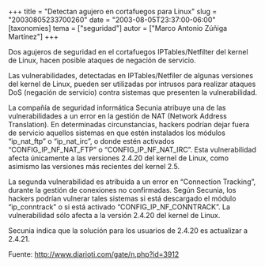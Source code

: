 +++
title = "Detectan agujero en cortafuegos para Linux"
slug = "20030805233700260"
date = "2003-08-05T23:37:00-06:00"
[taxonomies]
tema = ["seguridad"]
autor = ["Marco Antonio Zúñiga Martínez"]
+++

Dos agujeros de seguridad en el cortafuegos IPTables/Netfilter del
kernel de Linux, hacen posible ataques de negación de servicio.

Las vulnerabilidades, detectadas en IPTables/Netfiler de algunas
versiones del kernel de Linux, pueden ser utilizadas por intrusos para
realizar ataques DoS (negación de servicio) contra sistemas que
presenten la vulnerabilidad.

<!-- more -->
La compañía de seguridad informática Secunia atribuye una de las
vulnerabilidades a un error en la gestión de NAT (Network Address
Translation). En determinadas circunstancias, hackers podrían dejar
fuera de servicio aquellos sistemas en que estén instalados los módulos
“ip_nat_ftp” o “ip_nat_irc”, o donde estén activados
“CONFIG_IP_NF_NAT_FTP” o “CONFIG_IP_NF_NAT_IRC”. Esta vulnerabilidad
afecta únicamente a las versiones 2.4.20 del kernel de Linux, como
asimismo las versiones más recientes del kernel 2.5.

La segunda vulnerabilidad es atribuida a un error en “Connection
Tracking”, durante la gestión de conexiones no confirmadas. Según
Secunia, los hackers podrían vulnerar tales sistemas si está descargado
el módulo “ip_conntrack” o si está activado “CONFIG_IP_NF_CONNTRACK”. La
vulnerabilidad sólo afecta a la versión 2.4.20 del kernel de Linux.

Secunia indica que la solución para los usuarios de 2.4.20 es actualizar
a 2.4.21.

Fuente: <http://www.diarioti.com/gate/n.php?id=3912>
